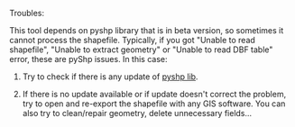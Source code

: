 Troubles:

This tool depends on pyshp library that is in beta version, so sometimes it cannot process the shapefile. Typically, if you got "Unable to read shapefile", "Unable to extract geometry" or "Unable to read DBF table" error, these are pyShp issues. In this case:

1. Try to check if there is any update of [pyshp lib](http://code.google.com/p/pyshp/downloads/list).

2. If there is no update available or if update doesn't correct the problem, try to open and re-export the shapefile with any GIS software. You can also try to clean/repair geometry, delete unnecessary fields...